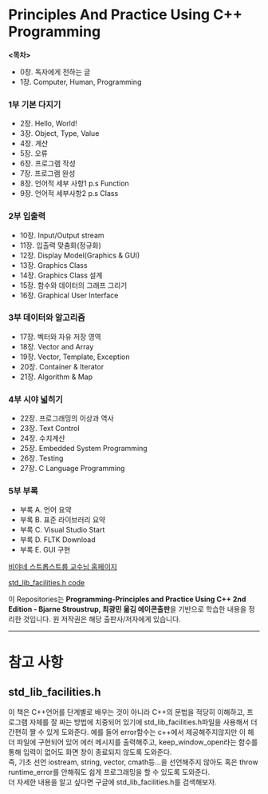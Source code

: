 # Principles And Practice Using C++ Programming

**<목차>**
  + 0장. 독자에게 전하는 글
  + 1장. Computer, Human, Programming

### 1부 기본 다지기
  + 2장. Hello, World!
  + 3장. Object, Type, Value
  + 4장. 계산
  + 5장. 오류
  + 6장. 프로그램 작성
  + 7장. 프로그램 완성
  + 8장. 언어적 세부 사항1 p.s Function
  + 9장. 언어적 세부사항2 p.s Class

### 2부 입출력
  - 10장. Input/Output stream
  - 11장. 입출력 맞춤화(정규화)
  - 12장. Display Model(Graphics & GUI)
  - 13장. Graphics Class
  - 14장. Graphics Class 설계
  - 15장. 함수와 데이터의 그래프 그리기
  - 16장. Graphical User Interface
    
### 3부 데이터와 알고리즘 
  - 17장. 벡터와 자유 저장 영역
  - 18장. Vector and Array
  - 19장. Vector, Template, Exception
  - 20장. Container & Iterator
  - 21장. Algorithm & Map

### 4부 시야 넓히기 
  - 22장. 프로그래밍의 이상과 역사
  - 23장. Text Control
  - 24장. 수치계산
  - 25장. Embedded System Programming
  - 26장. Testing
  - 27장. C Language Programming

### 5부 부록 
  - 부록 A. 언어 요약
  - 부록 B. 표준 라이브러리 요약
  - 부록 C. Visual Studio Start
  - 부록 D. FLTK Download
  - 부록 E. GUI 구현

[비야네 스트롭스트룹 교수님 홈페이지](https://www.stroustrup.com/index.html)

[std_lib_facilities.h code](https://www.stroustrup.com/Programming/std_lib_facilities.h)

이 Repositories는 **Programming-Principles and Practice Using C++ 2nd Edition - Bjarne Stroustrup, 최광민 옮김 에이콘출판**을 기반으로 학습한 내용을 정리한 것입니다.
원 저작권은 해당 출판사/저자에게 있습니다.

--------------------------------------------------------------------------------
# 참고 사항
## std_lib_facilities.h
 이 책은 C++언어를 단계별로 배우는 것이 아니라 C++의 문법을 적당히 이해하고, 프로그램 자체를 잘 짜는 방법에 치중되어 있기에 std_lib_facilities.h파일을 사용해서 더 간편히 짤 수 있게 도와준다. 예를 들어 error함수는 c++에서 제공해주지않지만 이 헤더 파일에 구현되어 있어 에러 메시지를 출력해주고, keep_window_open라는 함수를 통해 입력이 없어도 화면 창이 종료되지 않도록 도와준다. <br> 
 즉, 기초 선언 iostream, string, vector, cmath등...을 선언해주지 않아도 혹은 throw runtime_error를 안해줘도 쉽게 프로그래밍을 할 수 있도록 도와준다. <br>
 더 자세한 내용을 알고 싶다면 구글에 std_lib_facilities.h를 검색해보자. 
